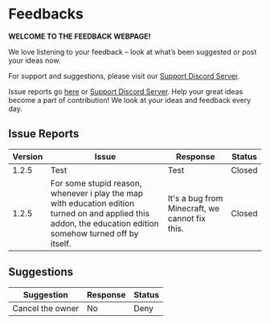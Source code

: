 # Feedbacks
**WELCOME TO THE FEEDBACK WEBPAGE!**

We love listening to your feedback – look at what’s been suggested or post your ideas now. 

For support and suggestions, please visit our [Support Discord Server](https://discord.gg/Xn8TCJWA).

Issue reports go [here](https://github.com/JaylyDev/manhunt/issues/new) or [Support Discord Server](https://discord.gg/Xn8TCJWA). Help your great ideas become a part of contribution! We look at your ideas and feedback every day.

## Issue Reports
|Version|Issue|Response|Status|
|--|--|--|--|
|1.2.5|Test|Test|Closed|
|1.2.5|For some stupid reason, whenever i play the map with education edition turned on and applied this addon, the education edition somehow turned off by itself.|It's a bug from Minecraft, we cannot fix this.|Closed|

## Suggestions
|Suggestion|Response|Status|
|--|--|--|
|Cancel the owner|No|Deny|
